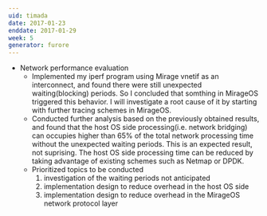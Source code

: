 ```yaml
---
uid: timada
date: 2017-01-23
enddate: 2017-01-29
week: 5
generator: furore
---
```


- Network performance evaluation
  - Implemented my iperf program using Mirage vnetif as an interconnect, and found there were still unexpected waiting(blocking) periods. So I concluded that somthing in MirageOS triggered this behavior. I will investigate a root cause of it by starting with further tracing schemes in MirageOS.
  - Conducted further analysis based on the previously obtained results, and found that the host OS side processing(i.e. network bridging) can occupies higher than 65% of the total network processing time without the unexpected waiting periods. This is an expected result, not suprising. The host OS side processing time can be reduced by taking advantage of existing schemes such as Netmap or DPDK.
  - Prioritized topics to be conducted
    1. investigation of the waiting periods not anticipated
	2. implementation design to reduce overhead in the host OS side
	3. implementation design to reduce overhead in the MirageOS network protocol layer

